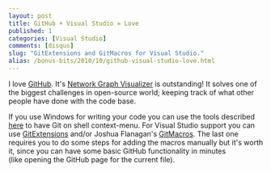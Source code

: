 ```yaml
---
layout: post
title: GitHub + Visual Studio = Love
published: 1
categories: [Visual Studio]
comments: [disqus]
slug: "GitExtensions and GitMacros for Visual Studio."
alias: /bonus-bits/2010/10/github-visual-studio-love.html
---
```

<p>I love&#0160;<a href="http://www.github.com/" target="_blank" title="Online project hosting using Git. Includes source-code browser, in-line editing, wikis, and ticketing. Free for public open-source code.">GitHub</a>.&#0160;It&#39;s&#0160;<a href="http://github.com/blog/39-say-hello-to-the-network-graph-visualizer" target="_blank" title="Say hello to the Network Graph Visualizer">Network Graph Visualizer</a>&#0160;is outstanding! It solves one of the biggest challenges in open-source world; keeping track of what other people have done with the code base.</p>
<p>If you use Windows for&#0160;writing&#0160;your code you can use the tools described <a href="http://nikosbaxevanis.com/2010/10/07/building-castle-activerecord-from-source-at-github/" target="_self">here</a>&#0160;to have&#0160;Git on shell context-menu. For Visual Studio support you can use <a href="http://code.google.com/p/gitextensions/" target="_blank" title="Git Extensions is a small toolset to make working with Git under Windows a little more intuitive.">GitExtensions</a>&#0160;and/or Joshua Flanagan&#39;s <a href="http://github.com/joshuaflanagan/gitmacros" target="_blank" title="Visual Studio macros for viewing a file on GitHub.">GitMacros</a>. The last one requires you to do some steps for adding the macros manually but it&#39;s worth it, since you can have some basic GitHub functionality in minutes (like&#0160;opening&#0160;the GitHub page for the current file).</p>

